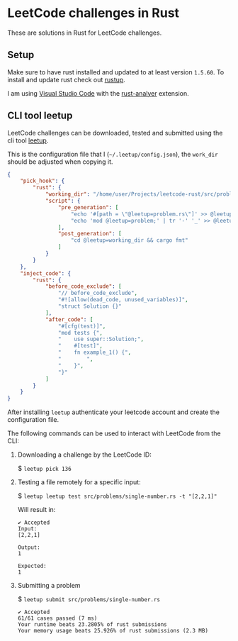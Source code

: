 # LeetCode challenges in Rust

These are solutions in Rust for LeetCode challenges. 

## Setup
Make sure to have rust installed and updated to at least version `1.5.60`. To install and update rust check out [rustup](https://rustup.rs/).

I am using [Visual Studio Code](https://code.visualstudio.com/) with the [rust-analyer](https://marketplace.visualstudio.com/items?itemName=matklad.rust-analyzer&ssr=true) extension.

## CLI tool leetup 
LeetCode challenges can be downloaded, tested and submitted using the cli tool [leetup](https://github.com/dragfire/leetup).

This is the configuration file that I (`~/.leetup/config.json`), the `work_dir` should be adjusted when copying it.
```json
{
    "pick_hook": {
        "rust": {
            "working_dir": "/home/user/Projects/leetcode-rust/src/problems",
            "script": {
                "pre_generation": [
                    "echo '#[path = \"@leetup=problem.rs\"]' >> @leetup=working_dir/mod.rs",
                    "echo 'mod @leetup=problem;' | tr '-' '_' >> @leetup=working_dir/mod.rs"
                ],
                "post_generation": [
                    "cd @leetup=working_dir && cargo fmt"
                ]
            }
        }
    },
    "inject_code": {
        "rust": {
            "before_code_exclude": [
                "// before_code_exclude",
                "#![allow(dead_code, unused_variables)]",
                "struct Solution {}"
            ],
            "after_code": [
                "#[cfg(test)]",
                "mod tests {",
                "    use super::Solution;",
                "    #[test]",
                "    fn example_1() {",
                "        ",
                "    }",
                "}"
            ]
        }
    }
}
```

After installing `leetup` authenticate your leetcode account and create the configuration file.

The following commands can be used to interact with LeetCode from the CLI:

1. Downloading a challenge by the LeetCode ID: 
   
   $ `leetup pick 136`

2. Testing a file remotely for a specific input: 
   
   $ `leetup leetup test src/problems/single-number.rs -t "[2,2,1]"`

   Will result in:
    ```
    ✔ Accepted
    Input:
    [2,2,1]

    Output:
    1

    Expected:
    1
    ```

3. Submitting a problem

    $ `leetup submit src/problems/single-number.rs`

    ```
    ✔ Accepted
    61/61 cases passed (7 ms)
    Your runtime beats 23.2805% of rust submissions
    Your memory usage beats 25.926% of rust submissions (2.3 MB)
    ```